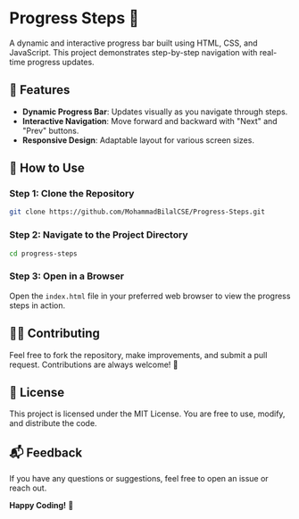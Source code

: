 # Progress Steps 🚀

A dynamic and interactive progress bar built using HTML, CSS, and JavaScript. This project demonstrates step-by-step navigation with real-time progress updates.


## 🌟 **Features**

- **Dynamic Progress Bar**: Updates visually as you navigate through steps.
- **Interactive Navigation**: Move forward and backward with "Next" and "Prev" buttons.
- **Responsive Design**: Adaptable layout for various screen sizes.


## 🚀 **How to Use**

### **Step 1: Clone the Repository**

```bash
git clone https://github.com/MohammadBilalCSE/Progress-Steps.git
```

### **Step 2: Navigate to the Project Directory**

```bash
cd progress-steps
```

### **Step 3: Open in a Browser**

Open the `index.html` file in your preferred web browser to view the progress steps in action.


## 🧑‍💻 **Contributing**

Feel free to fork the repository, make improvements, and submit a pull request. Contributions are always welcome! 🎉


## 📝 **License**

This project is licensed under the MIT License. You are free to use, modify, and distribute the code.


## 📬 **Feedback**

If you have any questions or suggestions, feel free to open an issue or reach out.


**Happy Coding!** 🎉
